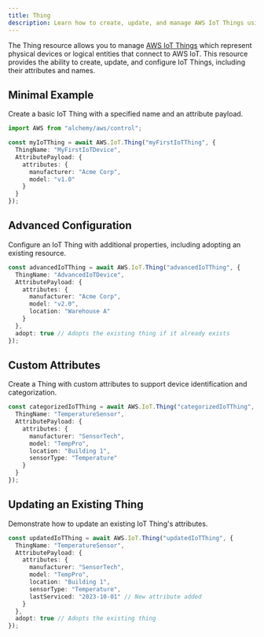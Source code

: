```yaml
---
title: Thing
description: Learn how to create, update, and manage AWS IoT Things using Alchemy Cloud Control.
---
```



The Thing resource allows you to manage [AWS IoT Things](https://docs.aws.amazon.com/iot/latest/userguide/) which represent physical devices or logical entities that connect to AWS IoT. This resource provides the ability to create, update, and configure IoT Things, including their attributes and names.

## Minimal Example

Create a basic IoT Thing with a specified name and an attribute payload.

```ts
import AWS from "alchemy/aws/control";

const myIoTThing = await AWS.IoT.Thing("myFirstIoTThing", {
  ThingName: "MyFirstIoTDevice",
  AttributePayload: {
    attributes: {
      manufacturer: "Acme Corp",
      model: "v1.0"
    }
  }
});
```

## Advanced Configuration

Configure an IoT Thing with additional properties, including adopting an existing resource.

```ts
const advancedIoTThing = await AWS.IoT.Thing("advancedIoTThing", {
  ThingName: "AdvancedIoTDevice",
  AttributePayload: {
    attributes: {
      manufacturer: "Acme Corp",
      model: "v2.0",
      location: "Warehouse A"
    }
  },
  adopt: true // Adopts the existing thing if it already exists
});
```

## Custom Attributes

Create a Thing with custom attributes to support device identification and categorization.

```ts
const categorizedIoTThing = await AWS.IoT.Thing("categorizedIoTThing", {
  ThingName: "TemperatureSensor",
  AttributePayload: {
    attributes: {
      manufacturer: "SensorTech",
      model: "TempPro",
      location: "Building 1",
      sensorType: "Temperature"
    }
  }
});
```

## Updating an Existing Thing

Demonstrate how to update an existing IoT Thing's attributes.

```ts
const updatedIoTThing = await AWS.IoT.Thing("updatedIoTThing", {
  ThingName: "TemperatureSensor",
  AttributePayload: {
    attributes: {
      manufacturer: "SensorTech",
      model: "TempPro",
      location: "Building 1",
      sensorType: "Temperature",
      lastServiced: "2023-10-01" // New attribute added
    }
  },
  adopt: true // Adopts the existing thing
});
```
